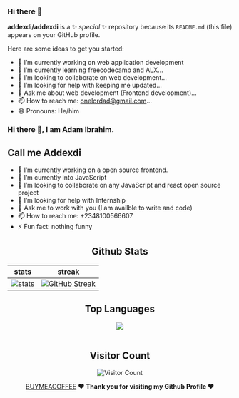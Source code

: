 ### Hi there 👋


**addexdi/addexdi** is a ✨ _special_ ✨ repository because its `README.md` (this file) appears on your GitHub profile.

Here are some ideas to get you started:

- 🔭 I’m currently working on web application development
- 🌱 I’m currently learning freecodecamp and ALX...
- 👯 I’m looking to collaborate on web development...
- 🤔 I’m looking for help with keeping me updated...
- 💬 Ask me about web development (Frontend development)...
- 📫 How to reach me: onelordad@gmail.com...
- 😄 Pronouns: He/him

### Hi there 👋, I am Adam Ibrahim.
## Call me Addexdi

- 🔭 I’m currently working on a open source frontend.
- 🌱 I’m currently into JavaScript
- 👯 I’m looking to collaborate on any JavaScript and react open source project
- 🤔 I’m looking for help with Internship
- 💬 Ask me to work with you (I am availble to write and code)
- 📫 How to reach me: +2348100566607
- ⚡ Fun fact: nothing funny
<div align="center">
  
  ## Github Stats
|stats|streak|  
|---|---|  
| ![stats](https://github-readme-stats.vercel.app/api?username=Addexdi&show_icons=true&theme=radical) | [![GitHub Streak](https://github-readme-streak-stats.herokuapp.com/?user=Addexdi&theme=dark)](https://github.com/Addexdi/github-readme-streak-stats)|
</div>



<div align="center">
  
  ## Top Languages
  <a href="https://github.com/addexdi">
    <img align="center" src="https://github-readme-stats.vercel.app/api/top-langs/?username=Addexdi&theme=tokyonight&layout=compact">
  </a>
</div>
  
<br> 

<div align="center">
        
   ## Visitor Count
   ![Visitor Count](https://profile-counter.glitch.me/{Addexdi}/count.svg)
        
</div>

<div align="center">
 
[BUYMEACOFFEE](https://www.buymeacoffee.com/onelordad)
<b>❤️ Thank you for visiting my Github Profile ❤️</b>
</div>
